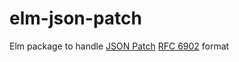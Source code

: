 # elm-json-patch

Elm package to handle [JSON Patch](http://jsonpatch.com/) [RFC 6902](https://tools.ietf.org/html/rfc6902) format
